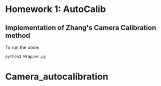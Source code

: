 # Homework 1: AutoCalib
## Implementation of Zhang's Camera Calibration method 

To run the code:

```sh
python3 Wrapper.py
```
# Camera_autocalibration
